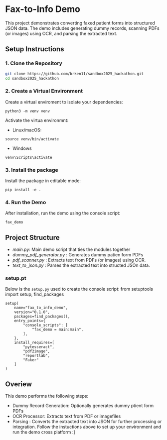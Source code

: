 # Fax-to-Info Demo

This project demonstrates converting faxed patient forms into structured JSON data. The demo includes generating dummy records, scanning PDFs (or images) using OCR, and parsing the extracted text.

## Setup Instructions

### 1. Clone the Repository

```bash
git clone https://github.com/brken11/sandbox2025_hackathon.git
cd sandbox2025_hackathon
```

### 2. Create a Virtual Environment
Create a virtual enviroment to isolate your dependencies:
```
python3 -m venv venv
```
Activate the virtua environmnt:
 - Linux/macOS:
```
source venv/bin/activate
```
 - Windows
```
venv\Scripts\activate
```

### 3. Install the package
Install the package in editable mode:
```
pip install -e .
```

### 4. Run the Demo
After installation, run the demo using the console script:
```
fax_demo
```

## Project Structure
 - *main.py*: Main demo script that ties the modules together
 - *dummy_pdf_generator.py* : Generates dummy patien form PDFs
 - *pdf_scanner.py* : Extracts text from PDFs (or images) using OCR.
 - *text_to_json.py* : Parses the extracted text into structed JSOn data.

### setup.pt
Below is the `setup.py` used to create the console script:
from setuptools import setup, find_packages
```
setup(
    name="fax_to_info_demo",
    version="0.1.0",
    packages=find_packages(),
    entry_points={
        "console_scripts": [
            "fax_demo = main:main",
        ],
    },
    install_requires=[
        "pytesseract",
        "pdf2image",
        "reportlab",
        "Faker"
    ]
)
```

## Overiew

This demo performs the following steps:
 - Dummy Record Generation: Optionally generates dummy ptient form PDFs
 - OCR Processor: Extracts text from PDF or imagefiles
 - Parsing : Converts the extracted text into JSON for further processing or integration.
Follow the instuctions above to set up your environment and run the demo cross platform :]


